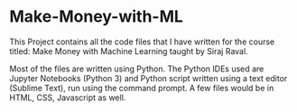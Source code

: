 # Make-Money-with-ML

This Project contains all the code files that I have written for the course titled: Make Money with Machine Learning taught by Siraj Raval.

Most of the files are written using Python. The Python IDEs used are Jupyter Notebooks (Python 3) and Python script written using a text editor (Sublime Text), run using the command prompt. A few files would be in HTML, CSS, Javascript as well.
